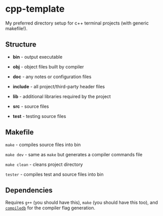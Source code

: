 # cpp-template
My preferred directory setup for c++ terminal projects (with generic makefile!).

## Structure

- **bin** - output executable

- **obj** - object files built by compiler

- **doc** - any notes or configuration files

- **include** - all project/third-party header files

- **lib** - additional libraries required by the project

- **src** - source files

- **test** - testing source files

## Makefile

`make` - compiles source files into bin

`make dev` - same as `make` but generates a compiler commands file

`make clean` - cleans project directory

`tester` - compiles test and source files into bin

## Dependencies

Requires `g++` (you should have this), `make` (you should have this too), and [`compiledb`](https://github.com/nickdiego/compiledb) for the 
compiler flag generation.
